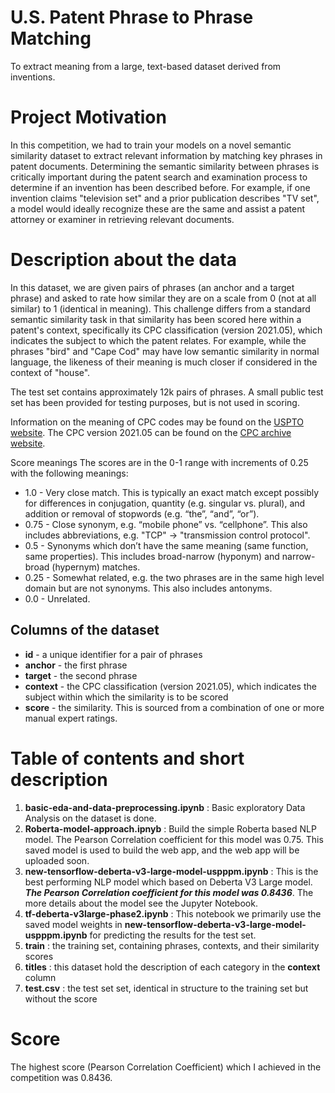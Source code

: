 # U.S. Patent Phrase to Phrase Matching
To extract meaning from a large, text-based dataset derived from inventions.

# Project Motivation
In this competition, we had to train your models on a novel semantic similarity dataset to extract relevant information by matching key phrases in patent documents. Determining the semantic similarity between phrases is critically important during the patent search and examination process to determine if an invention has been described before. For example, if one invention claims "television set" and a prior publication describes "TV set", a model would ideally recognize these are the same and assist a patent attorney or examiner in retrieving relevant documents.

# Description about the data
In this dataset, we are given pairs of phrases (an anchor and a target phrase) and asked to rate how similar they are on a scale from 0 (not at all similar) to 1 (identical in meaning). This challenge differs from a standard semantic similarity task in that similarity has been scored here within a patent's context, specifically its CPC classification (version 2021.05), which indicates the subject to which the patent relates. For example, while the phrases "bird" and "Cape Cod" may have low semantic similarity in normal language, the likeness of their meaning is much closer if considered in the context of "house".

The test set contains approximately 12k pairs of phrases. A small public test set has been provided for testing purposes, but is not used in scoring.

Information on the meaning of CPC codes may be found on the [USPTO website](https://www.uspto.gov/web/patents/classification/cpc/html/cpc.html). The CPC version 2021.05 can be found on the [CPC archive website](https://www.cooperativepatentclassification.org/Archive).

Score meanings
The scores are in the 0-1 range with increments of 0.25 with the following meanings:

* 1.0 - Very close match. This is typically an exact match except possibly for differences in conjugation, quantity (e.g. singular vs. plural), and addition or removal of stopwords (e.g. “the”, “and”, “or”).
* 0.75 - Close synonym, e.g. “mobile phone” vs. “cellphone”. This also includes abbreviations, e.g. "TCP" -> "transmission control protocol".
* 0.5 - Synonyms which don’t have the same meaning (same function, same properties). This includes broad-narrow (hyponym) and narrow-broad (hypernym) matches.
* 0.25 - Somewhat related, e.g. the two phrases are in the same high level domain but are not synonyms. This also includes antonyms.
* 0.0 - Unrelated.

## Columns of the dataset
* **id** - a unique identifier for a pair of phrases
* **anchor** - the first phrase
* **target** - the second phrase
* **context** - the CPC classification (version 2021.05), which indicates the subject within which the similarity is to be scored
* **score** - the similarity. This is sourced from a combination of one or more manual expert ratings.

# Table of contents and short description
1. **basic-eda-and-data-preprocessing.ipynb** : Basic exploratory Data Analysis on the dataset is done.
2. **Roberta-model-approach.ipnyb** : Build the simple Roberta based NLP model. The Pearson Correlation coefficient for this model was 0.75. This saved model is used to build the web app, and the web app will be uploaded soon.
3. **new-tensorflow-deberta-v3-large-model-uspppm.ipynb** : This is the best performing NLP model which based on Deberta V3 Large model. ***The Pearson Correlation coefficient for this model was 0.8436***. The more details about the model see the Jupyter Notebook.
4. **tf-deberta-v3large-phase2.ipynb** : This notebook we primarily use the saved model weights in **new-tensorflow-deberta-v3-large-model-uspppm.ipynb** for predicting the results for the test set.
5. **train** : the training set, containing phrases, contexts, and their similarity scores
6. **titles** : this dataset hold the description of each category in the **context** column
7. **test.csv** : the test set set, identical in structure to the training set but without the score

# Score
The highest score (Pearson Correlation Coefficient) which I achieved in the competition was 0.8436.

